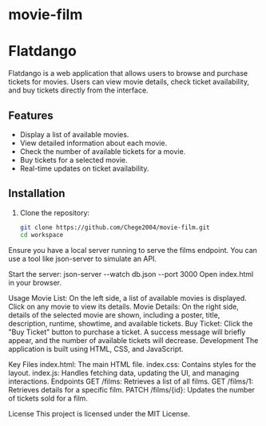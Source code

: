 # movie-film
# Flatdango

Flatdango is a web application that allows users to browse and purchase tickets for movies. Users can view movie details, check ticket availability, and buy tickets directly from the interface.

## Features

- Display a list of available movies.
- View detailed information about each movie.
- Check the number of available tickets for a movie.
- Buy tickets for a selected movie.
- Real-time updates on ticket availability.

## Installation

1. Clone the repository:

   ```bash
   git clone https://github.com/Chege2004/movie-film.git
   cd workspace

Ensure you have a local server running to serve the films endpoint. You can use a tool like json-server to simulate an API.

Start the server:
  json-server --watch db.json --port 3000
Open index.html in your browser.

Usage
Movie List: On the left side, a list of available movies is displayed. Click on any movie to view its details.
Movie Details: On the right side, details of the selected movie are shown, including a poster, title, description, runtime, showtime, and available tickets.
Buy Ticket: Click the "Buy Ticket" button to purchase a ticket. A success message will briefly appear, and the number of available tickets will decrease.
Development
The application is built using HTML, CSS, and JavaScript.

Key Files
index.html: The main HTML file.
index.css: Contains styles for the layout.
index.js: Handles fetching data, updating the UI, and managing interactions.
Endpoints
GET /films: Retrieves a list of all films.
GET /films/1: Retrieves details for a specific film.
PATCH /films/{id}: Updates the number of tickets sold for a film.

License
This project is licensed under the MIT License.